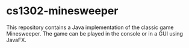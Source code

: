 # cs1302-minesweeper

This repository contains a Java implementation of the classic game Minesweeper. The game can be played in the console or in a GUI using JavaFX.


